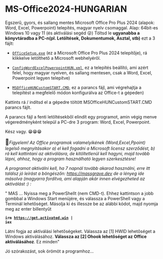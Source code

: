 # MS-Office2024-HUNGARIAN

Egszerű, gyors, és sallang mentes Microsoft Office Pro Plus 2024 (alapok: Word, Excel, Powerpoint) telepítés, magyar nyelv csomaggal. Alap: 64bit-es Windows 10 vagy 11 (és aktiválási segéd 😜)
Töltsd le <b>ugyanabba a könyvtáradba a PC-n(pl. Letöltések, Dokumentumok, Asztal, stb)</b> ezt a 3 fájlt:

- <a href="https://c2rsetup.officeapps.live.com/c2r/download.aspx?ProductreleaseID=ProPlus2024Retail&platform=x64&language=hu-hu&version=O16GA" target="_blank">
   <code>OfficeSetup.exe</code></a>   (ez a Microsoft Office Pro Plus 2024 telepítője), rá klikkelve letölthető a Microsoft webhelyéről.
     
- <a href="https://github.com/mondomata/MS-Office2024-HUNGARIAN/blob/main/MSOfficeHUNCustomSTART.CMD" target="_blank" download><code>ConfigWordExcelPowerpointHUN.xml</code></a>, ez a telepítés beállító, ami azért felel, hogy magyar nyelven, és sallang mentesen, csak a Word, Excel, Powerpoint legyen telepítve)
  
- <a href="https://github.com/mondomata/MS-Office2024-HUNGARIAN/blob/main/configWordExcelPowerpointHUN.xml" target="_blank" download><code>MSOfficeHUNCustomSTART.CMD</code></a>, ez a parancs fájl, ami végrehajtja a telepítést a megfelelő módon konfigurálva az Office-t a gépeden)

Kattints rá / indítsd el a gépedre töltött MSOfficeHUNCustomSTART.CMD parancs fájlt.

A parancs fájl a  fenti letöltésekből elindít egy programot, amin végig menve végeredményként települ a PC-dre 3 program: Word, Excel, Powerpoint.

Kész vagy. &#128513;&#128513;&#128513;

<span style="font-size: 20px">&#128294;</span><i>Figyelem! Az Office programok valamelyikének (Word,Excel,Ppoint) legelső megnyitásakor a) el kell fogadni a Microsoft licensz szerződést, b) rá kell kattintani az aktiválásra, de kitöltetlenül kell hagyni, majd tovább lépni, ahhoz, hogy a program használható legyen szerkesztésre!

  A programot aktiválni kell, ha 7 napnál tovább akarod használni, erre itt találsz jó leírást a böngészőn:
https://massgrave.dev
de a lényeg ide másolva (magyarra fordítva, ami alapján akár innen elvégezheted az aktiválást :) :</i>

" MAS
 ...
 Nyissa meg a PowerShellt (nem CMD-t).  Ehhez kattintson a jobb gombbal a Windows Start menüjére, és válassza a PowerShell vagy a Terminál lehetőséget.
 Másolja ki és illessze be az alábbi kódot, majd nyomja meg az enter billentyűt

<b><code>irm https://get.activated.win |  iex</code></b>

 Látni fogja az aktiválási lehetőségeket.  Válassza az [1] HWID lehetőséget a Windows aktiválásához.  <b>Válassza az [2] Ohook lehetőséget az Office aktiválásához</b>.
 Ez minden"

Jó szórakozást, sok örömöt a programhoz...
